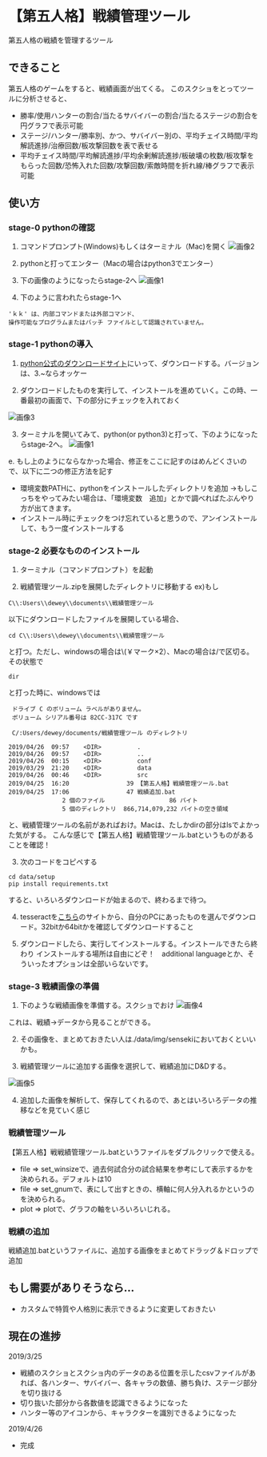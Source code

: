 # 【第五人格】戦績管理ツール
第五人格の戦績を管理するツール

## できること
第五人格のゲームをすると、戦績画面が出てくる。
このスクショをとってツールに分析させると、  

* 勝率/使用ハンターの割合/当たるサバイバーの割合/当たるステージの割合を円グラフで表示可能
* ステージ/ハンター/勝率別、かつ、サバイバー別の、平均チェイス時間/平均解読進捗/治療回数/板攻撃回数を表で表せる
* 平均チェイス時間/平均解読進捗/平均余剰解読進捗/板破壊の枚数/板攻撃をもらった回数/恐怖入れた回数/攻撃回数/索敵時間を折れ線/棒グラフで表示可能

## 使い方 
### stage-0 pythonの確認
1. コマンドプロンプト(Windows)もしくはターミナル（Mac)を開く
![画像2](https://github.com/Kaede-Dewey/image_repo/blob/master/%E7%AC%AC%E4%BA%94%E4%BA%BA%E6%A0%BC%E6%88%A6%E7%B8%BE%E7%AE%A1%E7%90%86%E3%83%84%E3%83%BC%E3%83%AB/2.png)

2. pythonと打ってエンター（Macの場合はpython3でエンター）

3. 下の画像のようになったらstage-2へ
![画像1](https://github.com/Kaede-Dewey/image_repo/blob/master/%E7%AC%AC%E4%BA%94%E4%BA%BA%E6%A0%BC%E6%88%A6%E7%B8%BE%E7%AE%A1%E7%90%86%E3%83%84%E3%83%BC%E3%83%AB/1.png)

4. 下のように言われたらstage-1へ
```
'ｋｋ' は、内部コマンドまたは外部コマンド、
操作可能なプログラムまたはバッチ ファイルとして認識されていません。
```

### stage-1 pythonの導入
1. [python公式のダウンロードサイト](https://www.python.org/downloads/)にいって、ダウンロードする。バージョンは、3.~ならオッケー

2. ダウンロードしたものを実行して、インストールを進めていく。この時、一番最初の画面で、下の部分にチェックを入れておく

![画像3](https://github.com/Kaede-Dewey/image_repo/blob/master/%E7%AC%AC%E4%BA%94%E4%BA%BA%E6%A0%BC%E6%88%A6%E7%B8%BE%E7%AE%A1%E7%90%86%E3%83%84%E3%83%BC%E3%83%AB/3.png)

3. ターミナルを開いてみて、python(or python3)と打って、下のようになったらstage-2へ。
![画像1](https://github.com/Kaede-Dewey/image_repo/blob/master/%E7%AC%AC%E4%BA%94%E4%BA%BA%E6%A0%BC%E6%88%A6%E7%B8%BE%E7%AE%A1%E7%90%86%E3%83%84%E3%83%BC%E3%83%AB/1.png)

e. もし上のようにならなかった場合、修正をここに記すのはめんどくさいので、以下に二つの修正方法を記す
  * 環境変数PATHに、pythonをインストールしたディレクトリを追加
      →もしこっちをやってみたい場合は、「環境変数　追加」とかで調べればたぶんやり方が出てきます。
  * インストール時にチェックをつけ忘れていると思うので、アンインストールして、もう一度インストールする

### stage-2 必要なもののインストール
1. ターミナル（コマンドプロンプト）を起動

2. 戦績管理ツール.zipを展開したディレクトリに移動する
ex)もし
```
C\\:Users\\dewey\\documents\\戦績管理ツール
```
以下にダウンロードしたファイルを展開している場合、
```
cd C\\:Users\\dewey\\documents\\戦績管理ツール

```
と打つ。ただし、windowsの場合は\\(￥マーク×2）、Macの場合は/で区切る。
その状態で
```
dir
```
と打った時に、windowsでは
```
 ドライブ C のボリューム ラベルがありません。
 ボリューム シリアル番号は 82CC-317C です

 C/:Users/dewey/documents/戦績管理ツール のディレクトリ

2019/04/26  09:57    <DIR>          .
2019/04/26  09:57    <DIR>          ..
2019/04/26  00:15    <DIR>          conf
2019/03/29  21:20    <DIR>          data
2019/04/26  00:46    <DIR>          src
2019/04/25  16:20                39 【第五人格】戦績管理ツール.bat
2019/04/25  17:06                47 戦績追加.bat
               2 個のファイル                  86 バイト
               5 個のディレクトリ  866,714,079,232 バイトの空き領域

```
と、戦績管理ツールの名前があればおけ。Macは、たしかdirの部分はlsでよかった気がする。
こんな感じで【第五人格】戦績管理ツール.batというものがあることを確認！

3. 次のコードをコピペする
```
cd data/setup
pip install requirements.txt
```
すると、いろいろダウンロードが始まるので、終わるまで待つ。

4. tesseractを[こちら](https://github.com/UB-Mannheim/tesseract/wiki)のサイトから、自分のPCにあったものを選んでダウンロード。32bitか64bitかを確認してダウンロードすること

5. ダウンロードしたら、実行してインストールする。インストールできたら終わり
インストールする場所は自由にどぞ！　additional languageとか、そういったオプションは全部いらないです。


### stage-3 戦績画像の準備
1. 下のような戦績画像を準備する。スクショでおけ
![画像4](https://github.com/Kaede-Dewey/image_repo/blob/master/%E7%AC%AC%E4%BA%94%E4%BA%BA%E6%A0%BC%E6%88%A6%E7%B8%BE%E7%AE%A1%E7%90%86%E3%83%84%E3%83%BC%E3%83%AB/4.PNG)

これは、戦績→データから見ることができる。

2. その画像を、まとめておきたい人は./data/img/sensekiにおいておくといいかも。

3. 戦績管理ツールに追加する画像を選択して、戦績追加にD&Dする。

![画像5](https://github.com/Kaede-Dewey/image_repo/blob/master/%E7%AC%AC%E4%BA%94%E4%BA%BA%E6%A0%BC%E6%88%A6%E7%B8%BE%E7%AE%A1%E7%90%86%E3%83%84%E3%83%BC%E3%83%AB/5.png)
  
4. 追加した画像を解析して、保存してくれるので、あとはいろいろデータの推移などを見ていく感じ

### 戦績管理ツール
【第五人格】戦戦績管理ツール.batというファイルをダブルクリックで使える。
 * file => set_winsizeで、過去何試合分の試合結果を参考にして表示するかを決められる。デフォルトは10
 * file => set_gnumで、表にして出すときの、横軸に何人分入れるかというのを決められる。
 * plot => plotで、グラフの軸をいろいろいじれる。
 

### 戦績の追加
戦績追加.batというファイルに、追加する画像をまとめてドラッグ＆ドロップで追加

## もし需要がありそうなら...
* カスタムで特質や人格別に表示できるように変更しておきたい

## 現在の進捗
2019/3/25
* 戦績のスクショとスクショ内のデータのある位置を示したcsvファイルがあれば、各ハンター、サバイバー、各キャラの数値、勝ち負け、ステージ部分を切り抜ける
* 切り抜いた部分から各数値を認識できるようになった
* ハンター等のアイコンから、キャラクターを識別できるようになった

2019/4/26
* 完成
